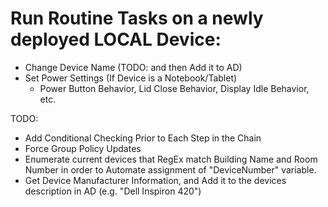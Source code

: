# Run Routine Tasks on a newly deployed LOCAL Device:

* Change Device Name (TODO: and then Add it to AD)
* Set Power Settings (If Device is a Notebook/Tablet)
  * Power Button Behavior, Lid Close Behavior, Display Idle Behavior, etc.

TODO:

* Add Conditional Checking Prior to Each Step in the Chain
* Force Group Policy Updates
* Enumerate current devices that RegEx match Building Name and Room Number in order to Automate assignment of "DeviceNumber" variable.
* Get Device Manufacturer Information, and Add it to the devices description in AD (e.g. "Dell Inspiron 420")
